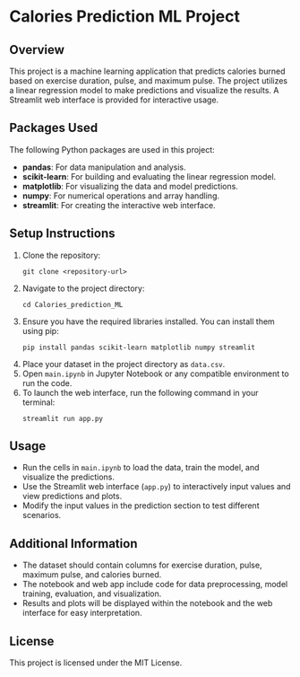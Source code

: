 # Calories Prediction ML Project

## Overview
This project is a machine learning application that predicts calories burned based on exercise duration, pulse, and maximum pulse. The project utilizes a linear regression model to make predictions and visualize the results. A Streamlit web interface is provided for interactive usage.

## Packages Used
The following Python packages are used in this project:
- **pandas**: For data manipulation and analysis.
- **scikit-learn**: For building and evaluating the linear regression model.
- **matplotlib**: For visualizing the data and model predictions.
- **numpy**: For numerical operations and array handling.
- **streamlit**: For creating the interactive web interface.

## Setup Instructions
1. Clone the repository:
   ```
   git clone <repository-url>
   ```
2. Navigate to the project directory:
   ```
   cd Calories_prediction_ML
   ```
3. Ensure you have the required libraries installed. You can install them using pip:
   ```
   pip install pandas scikit-learn matplotlib numpy streamlit
   ```
4. Place your dataset in the project directory as `data.csv`.
5. Open `main.ipynb` in Jupyter Notebook or any compatible environment to run the code.
6. To launch the web interface, run the following command in your terminal:
   ```
   streamlit run app.py
   ```

## Usage
- Run the cells in `main.ipynb` to load the data, train the model, and visualize the predictions.
- Use the Streamlit web interface (`app.py`) to interactively input values and view predictions and plots.
- Modify the input values in the prediction section to test different scenarios.

## Additional Information
- The dataset should contain columns for exercise duration, pulse, maximum pulse, and calories burned.
- The notebook and web app include code for data preprocessing, model training, evaluation, and visualization.
- Results and plots will be displayed within the notebook and the web interface for easy interpretation.

## License
This project is licensed under the MIT License.

